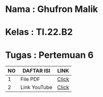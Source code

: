 # **Nama      :   Ghufron Malik**

# **Kelas     :   TI.22.B2**

# **Tugas     :   Pertemuan 6**

| NO |      DAFTAR ISI      |   LINK    |
|----|----------------------|-----------|
| 1  |File PDF              |[Click](https://github.com/ghufronmalik64/Project-UAS/blob/main/Project%20UAS%20Bahasa%20Pemrograman.pdf)
| 2  |Link YouTube          |[Click](https://youtu.be/jBr1aiDy788)|
